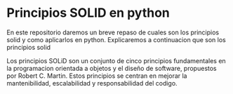 <h1>Principios SOLID en python</h1>
<p>En este repositorio daremos un breve repaso de cuales son los principios solid y como aplicarlos en python. Explicaremos a continuacion que son los principios solid</p>
<p>Los principios SOLiD son un conjunto de cinco principios fundamentales en la programacion orientada a objetos y el diseño de software, propuestos por Robert C. Martin. Estos principios se centran en mejorar la mantenibilidad, escalabilidad y responsabilidad del codigo.</p>
